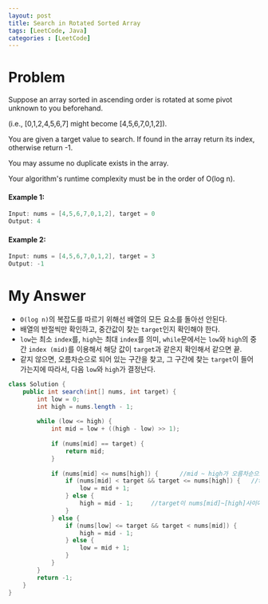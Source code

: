 ```yaml
---
layout: post
title: Search in Rotated Sorted Array
tags: [LeetCode, Java]
categories : [LeetCode]
---
```


# Problem

Suppose an array sorted in ascending order is rotated at some pivot unknown to you beforehand.

(i.e., [0,1,2,4,5,6,7] might become [4,5,6,7,0,1,2]).

You are given a target value to search. If found in the array return its index, otherwise return -1.

You may assume no duplicate exists in the array.

Your algorithm's runtime complexity must be in the order of O(log n).

#### Example 1:

```swift
Input: nums = [4,5,6,7,0,1,2], target = 0
Output: 4
```

#### Example 2:

```swift
Input: nums = [4,5,6,7,0,1,2], target = 3
Output: -1
```

# My Answer
  
* `O(log n)`의 복잡도를 따르기 위해선 배열의 모든 요소를 돌아선 안된다.
* 배열의 반절씩만 확인하고, 중간값이 찾는 `target`인지 확인해야 한다.
* `low`는 최소 `index`를, `high`는 최대 `index`를 의미, `while`문에서는 `low`와 `high`의 중간 `index (mid)`를 이용해서 해당 값이 `target`과 같은지 확인해서 같으면 끝.
* 같지 않으면, 오름차순으로 되어 있는 구간을 찾고, 그 구간에 찾는 `target`이 들어가는지에 따라서, 다음 `low`와 `high`가 결정난다.

```java
class Solution {
    public int search(int[] nums, int target) {
        int low = 0;
        int high = nums.length - 1;
        
        while (low <= high) {
            int mid = low + ((high - low) >> 1);
            
            if (nums[mid] == target) {
                return mid;
            }
            
            if (nums[mid] <= nums[high]) {      //mid ~ high가 오름차순으로 되어 있다.
                if (nums[mid] < target && target <= nums[high]) {   //target이 nums[mid]~nums[high]사이에 있는 값이라면 low를 mid+1로 하자.
                    low = mid + 1;
                } else {
                    high = mid - 1;     //target이 nums[mid]~[high]사이에 없다. 그럼 nums[low]~nums[mid-1]사이에 있다는 의미기 때문에 high를 변경 하자.
                }
            } else {
                if (nums[low] <= target && target < nums[mid]) {
                    high = mid - 1;
                } else {
                    low = mid + 1;
                }
            }
        }
        return -1;
    }
}
```

